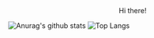 <div align="center">
  Hi there! <br />
</div>

![Anurag's github stats](https://github-readme-stats.vercel.app/api?username=SnippetSH)
![Top Langs](https://github-readme-stats.vercel.app/api/top-langs/?username=SnippetSH&layout=compact)

<!--
**SnippetSH/SnippetSH** is a ✨ _special_ ✨ repository because its `README.md` (this file) appears on your GitHub profile.

Here are some ideas to get you started:

- 🔭 I’m currently working on ...
- 🌱 I’m currently learning ...
- 👯 I’m looking to collaborate on ...
- 🤔 I’m looking for help with ...
- 💬 Ask me about ...
- 📫 How to reach me: ...
- 😄 Pronouns: ...
- ⚡ Fun fact: ...
-->
